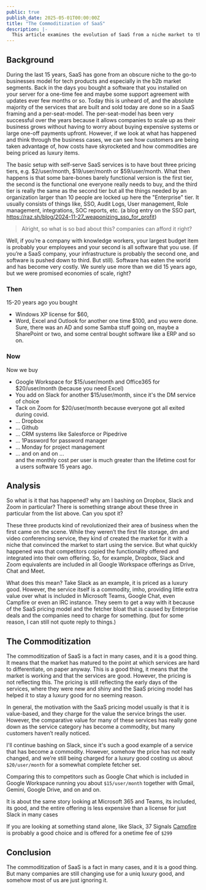 ```yaml
---
public: true
publish_date: 2025-05-01T00:00:00Z
title: "The Commoditization of SaaS"
description: |-
  This article examines the evolution of SaaS from a niche market to the dominant business model for tech products, particularly in the B2B sector. Initially offering scalability and flexibility through per-seat models, the author argues that this has led to customer exploitation, inflated costs, and the pricing of commodities as luxury items. The piece analyzes how essential features like SSO, audit logs, and user management are often locked behind expensive "Enterprise" tiers. By comparing the software landscape of the past with the present, the author illustrates how the proliferation of per-user subscriptions for services like communication and file storage has significantly increased costs despite the commoditization of many of these services, using Slack as a prime example of a product priced as a luxury despite readily available and often included alternatives. The article concludes that while the commoditization of SaaS is a positive development, pricing strategies have not adjusted to reflect this reality, leaving many businesses overpaying for services that have become standard.
---
```


## Background

During the last 15 years, SaaS has gone from an obscure niche to the go-to businesses model for tech
products and especially in the b2b market segments. Back in the days you bought a software that you
installed on your server for a one-time fee and maybe some support agreement with updates ever few
months or so. Today this is unheard of, and the absolute majority of the services that are built and
sold today are done so in a SaaS framing and a per-seat-model. The per-seat-model has been very
successful over the years because it allows companies to scale up as their business grows without
having to worry about buying expensive systems or large one-off payments upfront. However, if we
look at what has happened and think through the business cases, we can see how customers are being
taken advantage of, how costs have skyrocketed and how commodities are being priced as luxury items.

The basic setup with self-serve SaaS services is to have bout three pricing tiers,
e.g. $2/user/month, $19/user/month or $59/user/month. What then happens is that some bare-bones
barely functional version is the first tier, the second is the functional one everyone really needs
to buy, and the third tier is really the same as the second tier but all the things needed by an
organization larger than 10 people are locked up here the "Enterprise" tier. It usually consists of
things like, SSO, Audit Logs, User management, Role management, integrations, SOC reports, etc. (a
blog entry on the SSO part, https://raz.sh/blog/2024-11-27_weaponizing_sso_for_profit)

> Alright, so what is so bad about this? companies can afford it right?

Well, if you’re a company with knowledge workers, your largest budget item is probably your
employees and your second is all software that you use. (if you’re a SaaS company, your
infrastructure is probably the second one, and software is pushed down to third. But still).
Software has eaten the world and has become very costly. We surely use more than we did 15 years
ago, but we were promised economies of scale, right?

### Then

15-20 years ago you bought

- Windows XP license for $60,
- Word, Excel and Outlook for another one time $100,
  and you were done. Sure, there was an AD and some Samba stuff going on, maybe a SharePoint or two,
  and some central bought software like a ERP and so on.

### Now

Now we buy

- Google Workspace for $15/user/month and Office365 for $20/user/month (because you need Excel)
- You add on Slack for another $15/user/month, since it's the DM service of choice
- Tack on Zoom for $20/user/month because everyone got all exited during covid.
- ... Dropbox
- ... Github
- ... CRM systems like Salesforce or Pipedrive
- ... 1Password for password manager
- ... Monday for project management
- ... and on and on ...\
  and the monthly cost per user is much greater than the lifetime cost for a users software 15 years
  ago.

## Analysis

So what is it that has happened? why am I bashing on Dropbox, Slack and Zoom in particular? There is
something strange about these three in particular from the list above. Can you spot it?

These three products kind of revolutionized their area of business when the first came on the scene.
While they weren’t the first file storage, dm and video conferencing service, they kind of created
the market for it with a niche that convinced the market to start using the service. But what
quickly happened was that competitors copied the functionality offered and integrated into their own
offering. So, for example, Dropbox, Slack and Zoom equivalents are included in all Google Workspace
offerings as Drive, Chat and Meet.

What does this mean? Take Slack as an example, it is priced as a luxury good. However, the service
itself is a commodity, imho, providing little extra value over what is included in Microsoft Teams,
Google Chat, even Campfire or even an IRC instance. They seem to get a way with it because of the
SaaS pricing model and the fetcher bloat that is caused by Enterprise deals and the companies need
to charge for something. (but for some reason, I can still not quote reply to things.)

## The Commoditization

The commoditization of SaaS is a fact in many cases, and it is a good thing. It means that the
market has matured to the point at which services are hard to differentiate, on paper anyway. This
is a good thing, it means that the market is working and that the services are good. However, the
pricing is not reflecting this. The pricing is still reflecting the early days of the services,
where they were new and shiny and the SaaS pricing model has helped it to stay a luxury good for no
seeming reason.

In general, the motivation with the SaaS pricing model usually is that it is value-based, and they
charge for the value the service brings the user. However, the comparative value for many of these
services has really gone down as the service category has become a commodity, but many customers
haven’t really noticed.

I'll continue bashing on Slack, since it's such a good example of a service that has become a
commodity.
However, somehow the price has not really changed,
and we’re still being charged for a luxury good
costing us about `$20/user/month` for a somewhat complete fetcher set.

Comparing this to competitors such as Google Chat
which is included in Google Workspace running you about `$15/user/month` together with Gmail,
Gemini, Google Drive, and on and on.

It is about the same story looking at Microsoft 365 and Teams,
its included, its good,
and the entire offering is less expensive than a license for just Slack in many cases

If you are looking at something stand alone, like Slack, 37
Signals [Campfire](https://once.com/campfire)
is probably a good choice and is offered for a onetime fee of `$299`

## Conclusion

The commoditization of SaaS is a fact in many cases, and it is a good thing.
But many companies are still changing use for a uniq luxury good, and somehow most of us are just
ignoring it.  